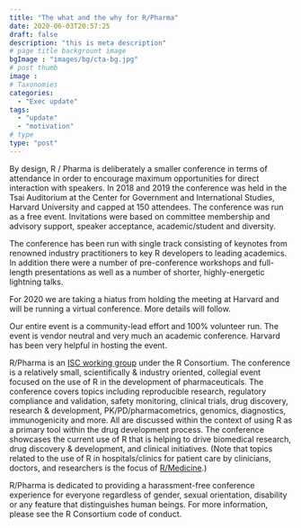 ```yaml
---
title: "The what and the why for R/Pharma"
date: 2020-06-03T20:57:25
draft: false
description: "this is meta description"
# page title backgrount image
bgImage : "images/bg/cta-bg.jpg"
# post thumb
image :
# Taxonomies
categories:
  - "Exec update"
tags:
  - "update"
  - "motivation"
# type
type: "post"
---
```


By design, R / Pharma is deliberately a smaller conference in terms of attendance in order to encourage maximum opportunities for direct interaction with speakers. In 2018 and 2019 the conference was held in the Tsai Auditorium at the Center for Government and International Studies, Harvard University and capped at 150 attendees. The conference was run as a free event. Invitations were based on committee membership and advisory support, speaker acceptance, academic/student and diversity.

The conference has been run with single track consisting of keynotes from renowned industry practitioners to key R developers to leading academics.  In addition there were a number of pre-conference workshops and full-length presentations as well as a number of shorter, highly-energetic lightning talks.

For 2020 we are taking a hiatus from holding the meeting at Harvard and will be running a virtual conference.  More details will follow.

Our entire event is a community-lead effort and 100% volunteer run. The event is vendor neutral and very much an academic conference. Harvard has been very helpful in hosting the event.

R/Pharma is an [ISC working group](https://www.r-consortium.org/projects/isc-working-groups) under the R Consortium. The conference is a relatively small, scientifically & industry oriented, collegial event focused on the use of R in the development of pharmaceuticals. The conference covers topics including reproducible research, regulatory compliance and validation, safety monitoring, clinical trials, drug discovery, research & development, PK/PD/pharmacometrics, genomics, diagnostics, immunogenicity and more. All are discussed within the context of using R as a primary tool within the drug development process. The conference showcases the current use of R that is helping to drive biomedical research, drug discovery & development, and clinical initiatives. (Note that topics related to the use of R in hospitals/clinics for patient care by clinicians, doctors, and researchers is the focus of [R/Medicine](https://events.linuxfoundation.org/r-medicine/).)

R/Pharma is dedicated to providing a harassment-free conference experience for everyone regardless of gender, sexual orientation, disability or any feature that distinguishes human beings. For more information, please see the R Consortium code of conduct.
